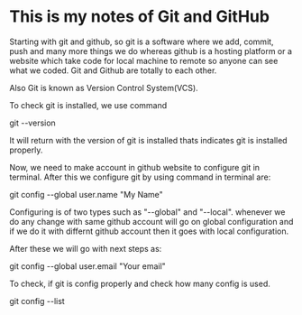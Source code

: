# This is my notes of Git and GitHub

Starting with git and github, so git is a software where we add, commit, push and many more things we do whereas github is a hosting platform or a website which take code for local machine to remote so anyone can see what we coded. Git and Github are totally to each other.

Also Git is known as Version Control System(VCS).

To check git is installed, we use command

git --version

It will return with the version of git is installed thats indicates git is installed properly.

Now, we need to make account in github website to configure git in terminal. After this we configure git by using command in terminal are:

git config --global user.name "My Name"

Configuring is of two types such as "--global" and "--local". whenever we do any change with same github account will go on global configuration and if we do it with differnt github account then it goes with local configuration.

After these we will go with next steps as:

git config --global user.email "Your email"

To check, if git is config properly and check how many config is used.

git config --list
